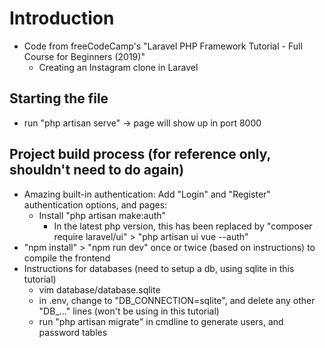 # Introduction
- Code from freeCodeCamp's "Laravel PHP Framework Tutorial - Full Course for Beginners (2019)"
    - Creating an Instagram clone in Laravel

## Starting the file
- run "php artisan serve" -> page will show up in port 8000

## Project build process (for reference only, shouldn't need to do again)
- Amazing built-in authentication: Add "Login" and "Register" authentication options, and pages:
    - Install "php artisan make:auth"
        - In the latest php version, this has been replaced by "composer require laravel/ui" > "php artisan ui vue --auth"
- "npm install" > "npm run dev" once or twice (based on instructions) to compile the frontend
- Instructions for databases (need to setup a db, using sqlite in this tutorial)
    - vim database/database.sqlite 
    - in .env, change to "DB_CONNECTION=sqlite", and delete any other "DB_..." lines (won't be using in this tutorial)
    - run "php artisan migrate" in cmdline to generate users, and password tables
